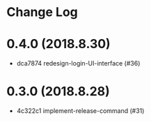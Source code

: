 # Change Log

# 0.4.0 (2018.8.30)

- dca7874 redesign-login-UI-interface (#36)

# 0.3.0 (2018.8.28)

- 4c322c1 implement-release-command (#31)
